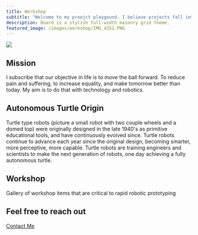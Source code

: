 ```yaml
---
title: Workshop
subtitle: "Welcome to my proejct playgound. I believe projects fall into two categroies: they either teach you something or they accomplsih a finished product goal. Not everything on this porfolio is fully finished, but that's becuase it taught me what I needed to learn along to way to consider it complete!"
description: Board is a stylish full-width masonry grid theme.
featured_image: /images/workshop/IMG_4351.PNG
---
```


![](/images/workshop/IMG_4351.PNG)

## Mission

I subscribe that our objective in life is to move the ball forward. To reduce pain and suffering, to increase equality, and make tomorrow better than today. My aim is to do that with technology and robotics. 


## Autonomous Turtle Origin
Turtle type robots (picture a small robot with two couple wheels and a domed top) were originally designed in the late 1940's as primitive educational tools, and have continuously  evolved since. Turtle robots continue to advance each year since the original design, becoming smarter, more perceptive, more capable. Turtle robots are training engineers and scientists to make the next generation of robots, one day achieving a fully autonomous turtle. 


## Workshop

Gallery of workshop items that are critical to rapid robotic prototyping

## Feel free to reach out
<a href="https://jekyllthemes.io/theme/board-portfolio-jekyll-theme" class="button button--large">Contact Me</a>
